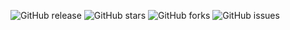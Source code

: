 ![GitHub release](https://img.shields.io/github/v/release/Pepsi200/bot-whatsapp-peruano)
![GitHub stars](https://img.shields.io/github/stars/Pepsi200/bot-whatsapp-peruano)
![GitHub forks](https://img.shields.io/github/forks/Pepsi200/bot-whatsapp-peruano)
![GitHub issues](https://img.shields.io/github/issues/Pepsi200/bot-whatsapp-peruano)
